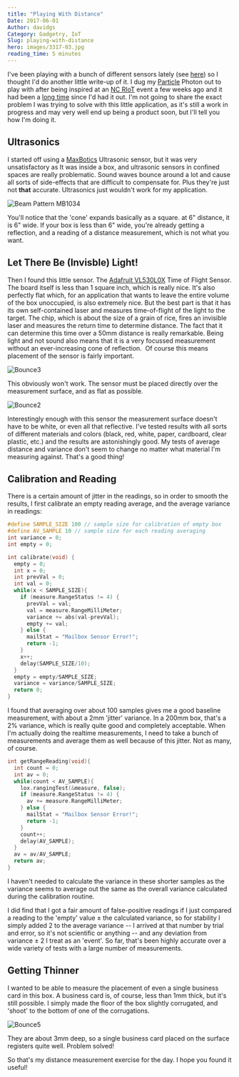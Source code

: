 ```yaml
---
title: "Playing With Distance"
Date: 2017-06-01
Author: davidgs
Category: Gadgetry, IoT
Slug: playing-with-distance
hero: images/3317-03.jpg
reading_time: 5 minutes
---
```


I've been playing with a bunch of different sensors lately (see [here](/posts/category/iot/iot-software/building-an-app-with-apache-mynewt/)) so I thought I'd do another little write-up of it. I dug my [Particle](https://particle.io/) Photon out to play with after being inspired at an [NC RIoT](https://www.meetup.com/NC-RIoT-Regional-Internet-of-Things/) event a few weeks ago and it had been a [long time](/posts/category/iot/iot-hardware/new-hardware/) since I'd had it out. I'm not going to share the exact problem I was trying to solve with this little application, as it's still a work in progress and may very well end up being a product soon, but I'll tell you how I'm doing it. 

## Ultrasonics

I started off using a [MaxBotics](http://www.maxbotix.com) Ultrasonic sensor, but it was very unsatisfactory as It was inside a box, and ultrasonic sensors in confined spaces are really problematic. Sound waves bounce around a lot and cause all sorts of side-effects that are difficult to compensate for. Plus they're just not **that** accurate. Ultrasonics just wouldn't work for my application. 

![Beam Pattern MB1034](/posts/category/iot-iot-software/images/Beam-Pattern-MB1034.gif)

You'll notice that the 'cone' expands basically as a square. at 6" distance, it is 6" wide. If your box is less than 6" wide, you're already getting a reflection, and a reading of a distance measurement, which is not what you want. 

## Let There Be (Invisble) Light!

Then I found this little sensor. The [Adafruit VL530L0X](https://www.adafruit.com/product/3317) Time of Flight Sensor. The board itself is less than 1 square inch, which is really nice. It's also perfectly flat which, for an application that wants to leave the entire volume of the box unoccupied, is also extremely nice. But the best part is that it has its own self-contained laser and measures time-of-flight of the light to the target. The chip, which is about the size of a grain of rice, fires an invisible laser and measures the return time to determine distance. The fact that it can determine this time over a 50mm distance is really remarkable. Being light and not sound also means that it is a very focussed measurement without an ever-increasing cone of reflection.  Of course this means placement of the sensor is fairly important. 

![Bounce3](/posts/category/iot-iot-software/images/Bounce3.png)

This obviously won't work. The sensor must be placed directly over the measurement surface, and as flat as possible. 

![Bounce2](/posts/category/iot-iot-software/images/Bounce2.png)

Interestingly enough with this sensor the measurement surface doesn't have to be white, or even all that reflective. I've tested results with all sorts of different materials and colors (black, red, white, paper, cardboard, clear plastic, etc.) and the results are astonishingly good. My tests of average distance and variance don't seem to change no matter what material I'm measuring against. That's a good thing!

## Calibration and Reading

There is a certain amount of jitter in the readings, so in order to smooth the results, I first calibrate an empty reading average, and the average variance in readings:

```cpp
#define SAMPLE_SIZE 100 // sample size for calibration of empty box
#define AV_SAMPLE 10 // sample size for each reading averaging
int variance = 0;
int empty = 0;

int calibrate(void) {
  empty = 0;
  int x = 0;
  int prevVal = 0;
  int val = 0;
  while(x < SAMPLE_SIZE){
    if (measure.RangeStatus != 4) {
      prevVal = val;
      val = measure.RangeMilliMeter;
      variance += abs(val-prevVal);
      empty += val;
    } else {
      mailStat = "Mailbox Sensor Error!";
      return -1;
    }
    x++;
    delay(SAMPLE_SIZE/10);
  }
  empty = empty/SAMPLE_SIZE;
  variance = variance/SAMPLE_SIZE;
  return 0;
}
```

I found that averaging over about 100 samples gives me a good baseline measurement, with about a 2mm 'jitter' variance. In a 200mm box, that's a 2% variance, which is really quite good and completely acceptable. When I'm actually doing the realtime measurements, I need to take a bunch of measurements and average them as well because of this jitter. Not as many, of course.

```cpp
int getRangeReading(void){
  int count = 0;
  int av = 0;
  while(count < AV_SAMPLE){
    lox.rangingTest(&measure, false);
    if (measure.RangeStatus != 4) {
      av += measure.RangeMilliMeter;
    } else {
      mailStat = "Mailbox Sensor Error!";
      return -1;
    }
    count++;
    delay(AV_SAMPLE);
  }
  av = av/AV_SAMPLE;
  return av;
}
```

I haven't needed to calculate the variance in these shorter samples as the variance seems to average out the same as the overall variance calculated during the calibration routine. 

I did find that I got a fair amount of false-positive readings if I just compared a reading to the 'empty' value ± the calculated variance, so for stability I simply added 2 to the average variance -- I arrived at that number by trial and error, so it's not scientific or anything -- and any deviation from variance ± 2 I treat as an 'event'. So far, that's been highly accurate over a wide variety of tests with a large number of measurements. 

## Getting Thinner

I wanted to be able to measure the placement of even a single business card in this box. A business card is, of course, less than 1mm thick, but it's still possible. I simply made the floor of the box slightly corrugated, and 'shoot' to the bottom of one of the corrugations. 

![Bounce5](/posts/category/iot-iot-software/images/Bounce5.png)

They are about 3mm deep, so a single business card placed on the surface registers quite well. Problem solved!

So that's my distance measurement exercise for the day. I hope you found it useful!
